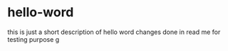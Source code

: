 # hello-word
this is just a short description of hello word
changes done in read me for testing purpose
g
